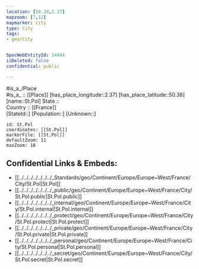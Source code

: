 ```yaml
---
location: [50.38,2.37] 
mapzoom: [7,12] 
mapmarker: city 
type: City
tags:
- geo/City


SpocWebEntityId: 34484
isDeleted: false
confidential: public

---
```

#is_a_/Place  
#is_a_ :: [[Place]] 
[has_place_longitude::2.37] 
[has_place_latitude::50.38] 
[name::St.Pol] 
State ::  
Country :: [[France]]  
[StateId::] 
[Population::] 
[Unknown::] 


```leaflet
id: St.Pol
coordinates: [[St.Pol]] 
markerFile: [[St.Pol]] 
defaultZoom: 11 
maxZoom: 18
```


## Confidential Links & Embeds: 
- [[../../../../../../../_Standards/geo/Continent/Europe/Europe~West/France/City/St.Pol|St.Pol]] 
- [[../../../../../../../_public/geo/Continent/Europe/Europe~West/France/City/St.Pol.public|St.Pol.public]] 
- [[../../../../../../../_internal/geo/Continent/Europe/Europe~West/France/City/St.Pol.internal|St.Pol.internal]] 
- [[../../../../../../../_protect/geo/Continent/Europe/Europe~West/France/City/St.Pol.protect|St.Pol.protect]] 
- [[../../../../../../../_private/geo/Continent/Europe/Europe~West/France/City/St.Pol.private|St.Pol.private]] 
- [[../../../../../../../_personal/geo/Continent/Europe/Europe~West/France/City/St.Pol.personal|St.Pol.personal]] 
- [[../../../../../../../_secret/geo/Continent/Europe/Europe~West/France/City/St.Pol.secret|St.Pol.secret]] 
